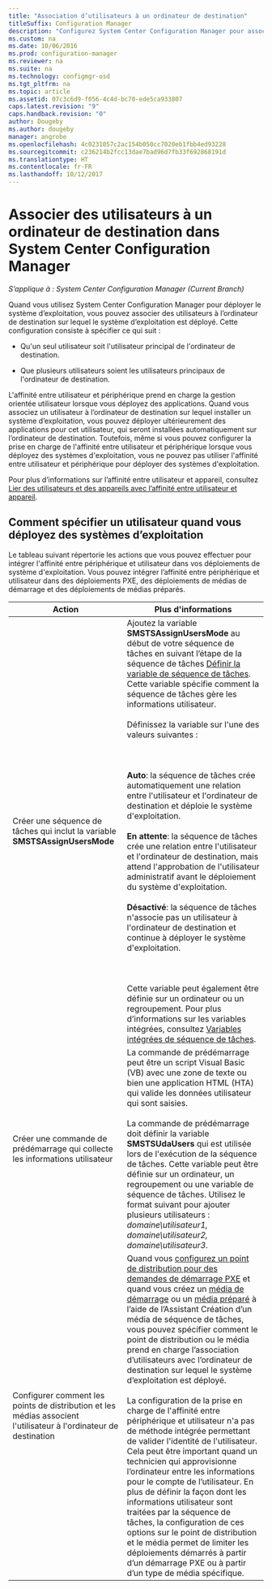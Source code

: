 ```yaml
---
title: "Association d’utilisateurs à un ordinateur de destination"
titleSuffix: Configuration Manager
description: "Configurez System Center Configuration Manager pour associer des utilisateurs à des ordinateurs de destination lors du déploiement de systèmes d’exploitation."
ms.custom: na
ms.date: 10/06/2016
ms.prod: configuration-manager
ms.reviewer: na
ms.suite: na
ms.technology: configmgr-osd
ms.tgt_pltfrm: na
ms.topic: article
ms.assetid: 07c3c6d9-f056-4c4d-bc70-ede5ca933807
caps.latest.revision: "9"
caps.handback.revision: "0"
author: Dougeby
ms.author: dougeby
manager: angrobe
ms.openlocfilehash: 4c0231057c2ac154b050cc7020eb1fbb4ed93228
ms.sourcegitcommit: c236214b2fcc13dae7bad96d7fb33f692868191d
ms.translationtype: HT
ms.contentlocale: fr-FR
ms.lasthandoff: 10/12/2017
---
```

# <a name="associate-users-with-a-destination-computer-in-system-center-configuration-manager"></a>Associer des utilisateurs à un ordinateur de destination dans System Center Configuration Manager

*S’applique à : System Center Configuration Manager (Current Branch)*

Quand vous utilisez System Center Configuration Manager pour déployer le système d’exploitation, vous pouvez associer des utilisateurs à l’ordinateur de destination sur lequel le système d’exploitation est déployé. Cette configuration consiste à spécifier ce qui suit :  

-   Qu'un seul utilisateur soit l'utilisateur principal de l'ordinateur de destination.  

-   Que plusieurs utilisateurs soient les utilisateurs principaux de l'ordinateur de destination.  

 L'affinité entre utilisateur et périphérique prend en charge la gestion orientée utilisateur lorsque vous déployez des applications. Quand vous associez un utilisateur à l’ordinateur de destination sur lequel installer un système d’exploitation, vous pouvez déployer ultérieurement des applications pour cet utilisateur, qui seront installées automatiquement sur l’ordinateur de destination. Toutefois, même si vous pouvez configurer la prise en charge de l'affinité entre utilisateur et périphérique lorsque vous déployez des systèmes d'exploitation, vous ne pouvez pas utiliser l'affinité entre utilisateur et périphérique pour déployer des systèmes d'exploitation.  

 Pour plus d’informations sur l’affinité entre utilisateur et appareil, consultez [Lier des utilisateurs et des appareils avec l’affinité entre utilisateur et appareil](../../apps/deploy-use/link-users-and-devices-with-user-device-affinity.md).  

## <a name="how-to-specify-a-user-when-you-deploy-operating-systems"></a>Comment spécifier un utilisateur quand vous déployez des systèmes d’exploitation  
 Le tableau suivant répertorie les actions que vous pouvez effectuer pour intégrer l'affinité entre périphérique et utilisateur dans vos déploiements de système d'exploitation. Vous pouvez intégrer l’affinité entre périphérique et utilisateur dans des déploiements PXE, des déploiements de médias de démarrage et des déploiements de médias préparés.  

|Action|Plus d'informations|  
|------------|----------------------|  
|Créer une séquence de tâches qui inclut la variable **SMSTSAssignUsersMode**|Ajoutez la variable **SMSTSAssignUsersMode** au début de votre séquence de tâches en suivant l’étape de la séquence de tâches [Définir la variable de séquence de tâches](../../osd/understand/task-sequence-steps.md#BKMK_SetTaskSequenceVariable). Cette variable spécifie comment la séquence de tâches gère les informations utilisateur.<br /><br /> Définissez la variable sur l'une des valeurs suivantes :<br /><br /> <br /><br /> **Auto**: la séquence de tâches crée automatiquement une relation entre l'utilisateur et l'ordinateur de destination et déploie le système d'exploitation.<br /><br /> **En attente**: la séquence de tâches crée une relation entre l'utilisateur et l'ordinateur de destination, mais attend l'approbation de l'utilisateur administratif avant le déploiement du système d'exploitation.<br /><br /> **Désactivé**: la séquence de tâches n'associe pas un utilisateur à l'ordinateur de destination et continue à déployer le système d'exploitation.<br /><br /> <br /><br /> Cette variable peut également être définie sur un ordinateur ou un regroupement. Pour plus d’informations sur les variables intégrées, consultez [Variables intégrées de séquence de tâches](../../osd/understand/task-sequence-built-in-variables.md).|  
|Créer une commande de prédémarrage qui collecte les informations utilisateur|La commande de prédémarrage peut être un script Visual Basic (VB) avec une zone de texte ou bien une application HTML (HTA) qui valide les données utilisateur qui sont saisies.<br /><br /> La commande de prédémarrage doit définir la variable **SMSTSUdaUsers** qui est utilisée lors de l'exécution de la séquence de tâches. Cette variable peut être définie sur un ordinateur, un regroupement ou une variable de séquence de tâches. Utilisez le format suivant pour ajouter plusieurs utilisateurs : *domaine\utilisateur1, domaine\utilisateur2, domaine\utilisateur3*.|  
|Configurer comment les points de distribution et les médias associent l'utilisateur à l'ordinateur de destination|Quand vous [configurez un point de distribution pour des demandes de démarrage PXE](https://technet.microsoft.com/library/mt627944\(TechNet.10\).aspx#BKMK_PXEDistributionPoint) et quand vous créez un [média de démarrage](http://technet.microsoft.com/library/mt627921\(TechNet.10\).aspx) ou un [média préparé](https://technet.microsoft.com/library/mt627922\(TechNet.10\).aspx) à l’aide de l’Assistant Création d’un média de séquence de tâches, vous pouvez spécifier comment le point de distribution ou le média prend en charge l’association d’utilisateurs avec l’ordinateur de destination sur lequel le système d’exploitation est déployé.<br /><br /> La configuration de la prise en charge de l'affinité entre périphérique et utilisateur n'a pas de méthode intégrée permettant de valider l'identité de l'utilisateur. Cela peut être important quand un technicien qui approvisionne l’ordinateur entre les informations pour le compte de l’utilisateur. En plus de définir la façon dont les informations utilisateur sont traitées par la séquence de tâches, la configuration de ces options sur le point de distribution et le média permet de limiter les déploiements démarrés à partir d’un démarrage PXE ou à partir d’un type de média spécifique.|  
